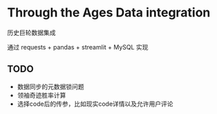 # Through the Ages Data integration

历史巨轮数据集成

通过 requests + pandas + streamlit + MySQL 实现

## TODO

* 数据同步的元数据锁问题
* 领袖奇迹胜率计算
* 选择code后的传参，比如现实code详情以及允许用户评论
